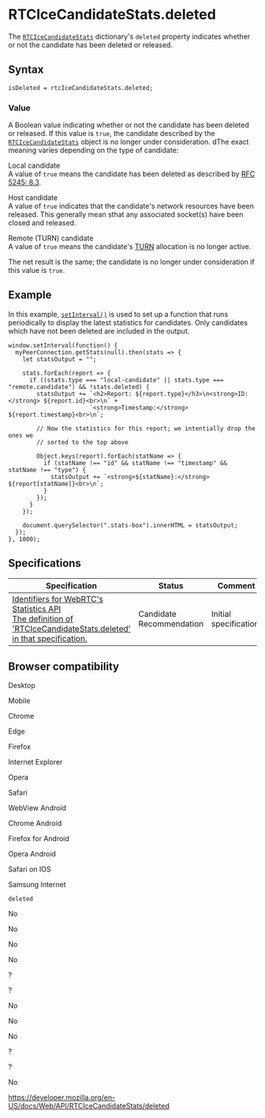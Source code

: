 # RTCIceCandidateStats.deleted

The [`RTCIceCandidateStats`](../rtcicecandidatestats) dictionary's `deleted` property indicates whether or not the candidate has been deleted or released.

## Syntax

    isDeleted = rtcIceCandidateStats.deleted;

### Value

A Boolean value indicating whether or not the candidate has been deleted or released. If this value is `true`, the candidate described by the [`RTCIceCandidateStats`](../rtcicecandidatestats) object is no longer under consideration. dThe exact meaning varies depending on the type of candidate:

Local candidate  
A value of `true` means the candidate has been deleted as described by [RFC 5245: 8.3](https://tools.ietf.org/html/rfc5245).

Host candidate  
A value of `true` indicates that the candidate's network resources have been released. This generally mean sthat any associated socket(s) have been closed and released.

Remote (TURN) candidate  
A value of `true` means the candidate's [TURN](https://developer.mozilla.org/en-US/docs/Glossary/TURN) allocation is no longer active.

The net result is the same; the candidate is no longer under consideration if this value is `true`.

## Example

In this example, [`setInterval()`](../windoworworkerglobalscope/setinterval) is used to set up a function that runs periodically to display the latest statistics for candidates. Only candidates which have not been deleted are included in the output.

    window.setInterval(function() {
      myPeerConnection.getStats(null).then(stats => {
        let statsOutput = "";

        stats.forEach(report => {
          if ((stats.type === "local-candidate" || stats.type === "remote.candidate") && !stats.deleted) {
            statsOutput += `<h2>Report: ${report.type}</h3>\n<strong>ID:</strong> ${report.id}<br>\n` +
                           `<strong>Timestamp:</strong> ${report.timestamp}<br>\n`;

            // Now the statistics for this report; we intentially drop the ones we
            // sorted to the top above

            Object.keys(report).forEach(statName => {
              if (statName !== "id" && statName !== "timestamp" && statName !== "type") {
                statsOutput += `<strong>${statName}:</strong> ${report[statName]}<br>\n`;
              }
            });
          }
        });

        document.querySelector(".stats-box").innerHTML = statsOutput;
      });
    }, 1000);

## Specifications

<table><thead><tr class="header"><th>Specification</th><th>Status</th><th>Comment</th></tr></thead><tbody><tr class="odd"><td><a href="https://w3c.github.io/webrtc-stats/#dom-rtcicecandidatestats-deleted">Identifiers for WebRTC's Statistics API<br />
<span class="small">The definition of 'RTCIceCandidateStats.deleted' in that specification.</span></a></td><td><span class="spec-cr">Candidate Recommendation</span></td><td>Initial specification.</td></tr></tbody></table>

## Browser compatibility

Desktop

Mobile

Chrome

Edge

Firefox

Internet Explorer

Opera

Safari

WebView Android

Chrome Android

Firefox for Android

Opera Android

Safari on IOS

Samsung Internet

`deleted`

No

No

No

No

?

?

No

No

No

?

?

No

<a href="https://developer.mozilla.org/en-US/docs/Web/API/RTCIceCandidateStats/deleted" class="_attribution-link">https://developer.mozilla.org/en-US/docs/Web/API/RTCIceCandidateStats/deleted</a>
